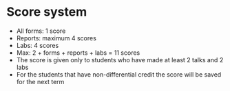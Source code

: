 # Score system

* All forms: 1 score
* Reports: maximum 4 scores
* Labs: 4 scores
* Max: 2 + forms + reports + labs =  11 scores
* The score is given only to students who have made at least 2 talks and 2 labs
* For the students that have non-differential credit the score will be saved for the next term
  
  

